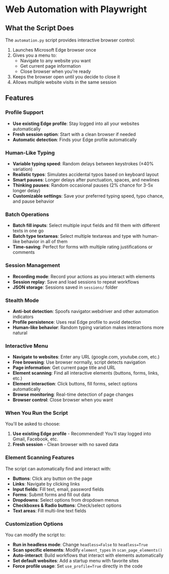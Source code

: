 # Web Automation with Playwright

## What the Script Does

The `automation.py` script provides interactive browser control:

1. Launches Microsoft Edge browser once
2. Gives you a menu to:
   - Navigate to any website you want
   - Get current page information
   - Close browser when you're ready
3. Keeps the browser open until you decide to close it
4. Allows multiple website visits in the same session

## Features

### Profile Support
- **Use existing Edge profile**: Stay logged into all your websites automatically
- **Fresh session option**: Start with a clean browser if needed
- **Automatic detection**: Finds your Edge profile automatically

### Human-Like Typing
- **Variable typing speed**: Random delays between keystrokes (±40% variation)
- **Realistic typos**: Simulates accidental typos based on keyboard layout
- **Smart pauses**: Longer delays after punctuation, spaces, and newlines
- **Thinking pauses**: Random occasional pauses (2% chance for 3-5x longer delay)
- **Customizable settings**: Save your preferred typing speed, typo chance, and pause behavior

### Batch Operations
- **Batch fill inputs**: Select multiple input fields and fill them with different texts in one go
- **Batch type textareas**: Select multiple textareas and type with human-like behavior in all of them
- **Time-saving**: Perfect for forms with multiple rating justifications or comments

### Session Management
- **Recording mode**: Record your actions as you interact with elements
- **Session replay**: Save and load sessions to repeat workflows
- **JSON storage**: Sessions saved in `sessions/` folder

### Stealth Mode
- **Anti-bot detection**: Spoofs navigator.webdriver and other automation indicators
- **Profile persistence**: Uses real Edge profile to avoid detection
- **Human-like behavior**: Random typing variation makes interactions more natural

### Interactive Menu
- **Navigate to websites**: Enter any URL (google.com, youtube.com, etc.)
- **Free browsing**: Use browser normally, script detects navigation
- **Page information**: Get current page title and URL
- **Element scanning**: Find all interactive elements (buttons, forms, links, etc.)
- **Element interaction**: Click buttons, fill forms, select options automatically
- **Browse monitoring**: Real-time detection of page changes
- **Browser control**: Close browser when you want

### When You Run the Script

You'll be asked to choose:
1. **Use existing Edge profile** - Recommended! You'll stay logged into Gmail, Facebook, etc.
2. **Fresh session** - Clean browser with no saved data

### Element Scanning Features

The script can automatically find and interact with:
- **Buttons**: Click any button on the page
- **Links**: Navigate by clicking links  
- **Input fields**: Fill text, email, password fields
- **Forms**: Submit forms and fill out data
- **Dropdowns**: Select options from dropdown menus
- **Checkboxes & Radio buttons**: Check/select options
- **Text areas**: Fill multi-line text fields

### Customization Options

You can modify the script to:
- **Run in headless mode**: Change `headless=False` to `headless=True`
- **Scan specific elements**: Modify `element_types` in `scan_page_elements()`
- **Auto-interact**: Build workflows that interact with elements automatically
- **Set default websites**: Add a startup menu with favorite sites
- **Force profile usage**: Set `use_profile=True` directly in the code